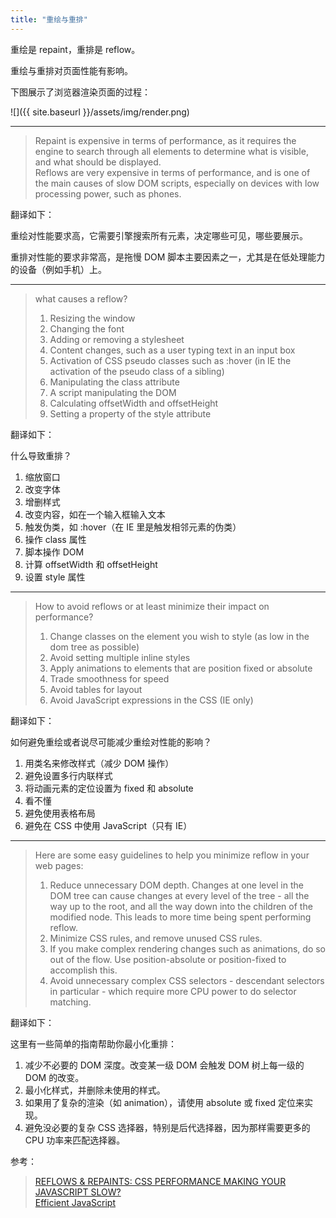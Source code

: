 ```yaml
---
title: "重绘与重排"
---
```


重绘是 repaint，重排是 reflow。

重绘与重排对页面性能有影响。

下图展示了浏览器渲染页面的过程：

![]({{ site.baseurl }}/assets/img/render.png)

***

> Repaint is expensive in terms of performance, as it requires the engine to search through all elements to determine what is visible, and what should be displayed.  
> Reflows are very expensive in terms of performance, and is one of the main causes of slow DOM scripts, especially on devices with low processing power, such as phones.

翻译如下：

重绘对性能要求高，它需要引擎搜索所有元素，决定哪些可见，哪些要展示。

重排对性能的要求非常高，是拖慢 DOM 脚本主要因素之一，尤其是在低处理能力的设备（例如手机）上。

***

> what causes a reflow?
> 1. Resizing the window
> 1. Changing the font
> 1. Adding or removing a stylesheet
> 1. Content changes, such as a user typing text in an input box
> 1. Activation of CSS pseudo classes such as :hover (in IE the activation of the pseudo class of a sibling)
> 1. Manipulating the class attribute
> 1. A script manipulating the DOM
> 1. Calculating offsetWidth and offsetHeight
> 1. Setting a property of the style attribute

翻译如下：

什么导致重排？
1. 缩放窗口
1. 改变字体
1. 增删样式
1. 改变内容，如在一个输入框输入文本
1. 触发伪类，如 :hover（在 IE 里是触发相邻元素的伪类）
1. 操作 class 属性
1. 脚本操作 DOM
1. 计算 offsetWidth 和 offsetHeight
1. 设置 style 属性

***

> How to avoid reflows or at least minimize their impact on performance?
> 1. Change classes on the element you wish to style (as low in the dom tree as possible)
> 1. Avoid setting multiple inline styles
> 1. Apply animations to elements that are position fixed or absolute
> 1. Trade smoothness for speed
> 1. Avoid tables for layout
> 1. Avoid JavaScript expressions in the CSS (IE only)

翻译如下：

如何避免重绘或者说尽可能减少重绘对性能的影响？
1. 用类名来修改样式（减少 DOM 操作）
1. 避免设置多行内联样式
1. 将动画元素的定位设置为 fixed 和 absolute
1. 看不懂
1. 避免使用表格布局
1. 避免在 CSS 中使用 JavaScript（只有 IE）

***

> Here are some easy guidelines to help you minimize reflow in your web pages:
> 1. Reduce unnecessary DOM depth. Changes at one level in the DOM tree can cause changes at every level of the tree - all the way up to the root, and all the way down into the children of the modified node. This leads to more time being spent performing reflow.
> 1. Minimize CSS rules, and remove unused CSS rules.
> 1. If you make complex rendering changes such as animations, do so out of the flow. Use position-absolute or position-fixed to accomplish this.
> 1. Avoid unnecessary complex CSS selectors - descendant selectors in particular - which require more CPU power to do selector matching.

翻译如下：

这里有一些简单的指南帮助你最小化重排：
1. 减少不必要的 DOM 深度。改变某一级 DOM 会触发 DOM 树上每一级的 DOM 的改变。
1. 最小化样式，并删除未使用的样式。
1. 如果用了复杂的渲染（如 animation），请使用 absolute 或 fixed 定位来实现。
1. 避免没必要的复杂 CSS 选择器，特别是后代选择器，因为那样需要更多的 CPU 功率来匹配选择器。

参考：
> [REFLOWS & REPAINTS: CSS PERFORMANCE MAKING YOUR JAVASCRIPT SLOW?](http://www.stubbornella.org/content/2009/03/27/reflows-repaints-css-performance-making-your-javascript-slow/)  
> [Efficient JavaScript](https://dev.opera.com/articles/efficient-javascript/?page=3#reflow)  